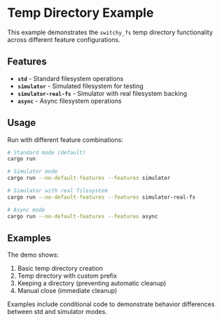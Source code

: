 # Temp Directory Example

This example demonstrates the `switchy_fs` temp directory functionality across different feature configurations.

## Features

- **`std`** - Standard filesystem operations
- **`simulator`** - Simulated filesystem for testing
- **`simulator-real-fs`** - Simulator with real filesystem backing
- **`async`** - Async filesystem operations

## Usage

Run with different feature combinations:

```bash
# Standard mode (default)
cargo run

# Simulator mode
cargo run --no-default-features --features simulator

# Simulator with real filesystem
cargo run --no-default-features --features simulator-real-fs

# Async mode
cargo run --no-default-features --features async
```

## Examples

The demo shows:

1. Basic temp directory creation
2. Temp directory with custom prefix
3. Keeping a directory (preventing automatic cleanup)
4. Manual close (immediate cleanup)

Examples include conditional code to demonstrate behavior differences between std and simulator modes.

